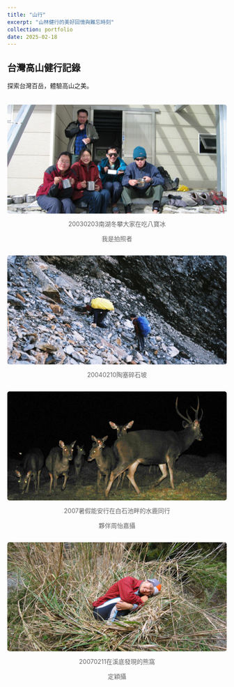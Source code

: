 ```yaml
---
title: "山行"
excerpt: "山林健行的美好回憶與難忘時刻"
collection: portfolio
date: 2025-02-18
---
```


## 台灣高山健行記錄

探索台灣百岳，體驗高山之美。

<div class="photo-grid">
  <div class="photo-item">
    <img src="/images/mountains/20030203.jpg">
    <p>20030203南湖冬攀大家在吃八寶冰</p>
    <p>我是拍照者</p>
  </div>
  <div class="photo-item">
    <img src="/images/mountains/20040210.JPG">
    <p>20040210陶塞碎石坡</p>
  </div>
  <div class="photo-item">
    <img src="/images/mountains/2007.JPG">
    <p>2007暑假能安行在白石池畔的水鹿同行</p>
    <p>夥伴周怡嘉攝</p>
  </div>
  <div class="photo-item">
    <img src="/images/mountains/20070211.JPG">
    <p>20070211在溪底發現的熊窩</p>
    <p>定穎攝</p>
  </div>
</div>

<style>
.photo-grid {
  display: grid;
  grid-template-columns: repeat(auto-fit, minmax(300px, 1fr));
  gap: 15px;
  padding: 20px 0;
}
.photo-item {
  text-align: center;
}
.photo-grid img {
  width: 100%;
  height: 250px;
  object-fit: cover;
  border-radius: 5px;
  cursor: pointer;
  transition: transform 0.2s;
}
.photo-grid img:hover {
  transform: scale(1.02);
}
.photo-item p {
  margin-top: 10px;
  font-size: 14px;
  color: #666;
}
</style>
